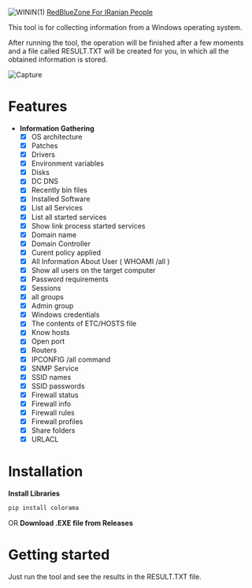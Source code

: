 ![WININ(1)](https://user-images.githubusercontent.com/115831872/197338999-b849d44e-5c5b-415a-ac2e-26232d358577.png)
[RedBlueZone For IRanian People](https://redbluezone.top)

This tool is for collecting information from a Windows operating system.

After running the tool, the operation will be finished after a few moments and a file called RESULT.TXT will be created for you, in which all the obtained information is stored.

![Capture](https://user-images.githubusercontent.com/115831872/196689603-0b579e01-1bb6-4917-b8dc-93ea2e365b61.PNG)
# Features
- **Information Gathering**
    - [X] OS architecture
    - [X] Patches
    - [X] Drivers
    - [X] Environment variables
    - [X] Disks
    - [X] DC DNS
    - [X] Recently bin files
    - [X] Installed Software
    - [X] List all Services
    - [X] List all started services
    - [X] Show link process started services
    - [X] Domain name
    - [X] Domain Controller
    - [X] Curent policy applied
    - [X] All Information About User ( WHOAMI /all )
    - [X] Show all users on the target computer
    - [X] Password requirements
    - [X] Sessions
    - [X] all groups
    - [X] Admin group
    - [X] Windows credentials
    - [X] The contents of ETC/HOSTS file
    - [X] Know hosts
    - [X] Open port
    - [X] Routers
    - [X] IPCONFIG /all command
    - [X] SNMP Service
    - [X] SSID names
    - [X] SSID passwords
    - [X] Firewall status
    - [X] Firewall info
    - [X] Firewall rules
    - [X] Firewall profiles
    - [X] Share folders
    - [X] URLACL
# Installation
**Install Libraries**
``` python
pip install colorama
```
OR **Download .EXE file from Releases**
# Getting started
Just run the tool and see the results in the RESULT.TXT file.
